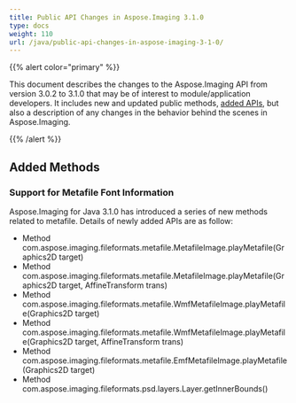 ```yaml
---
title: Public API Changes in Aspose.Imaging 3.1.0
type: docs
weight: 110
url: /java/public-api-changes-in-aspose-imaging-3-1-0/
---
```


{{% alert color="primary" %}} 

This document describes the changes to the Aspose.Imaging API from version 3.0.2 to 3.1.0 that may be of interest to module/application developers. It includes new and updated public methods, [added APIs](/imaging/java/public-api-changes-in-aspose-imaging-3-1-0-html/), but also a description of any changes in the behavior behind the scenes in Aspose.Imaging.

{{% /alert %}} 
## **Added Methods**
### **Support for Metafile Font Information**
Aspose.Imaging for Java 3.1.0 has introduced a series of new methods related to metafile. Details of newly added APIs are as follow:

- Method com.aspose.imaging.fileformats.metafile.MetafileImage.playMetafile(Graphics2D target)
- Method com.aspose.imaging.fileformats.metafile.MetafileImage.playMetafile(Graphics2D target, AffineTransform trans)
- Method com.aspose.imaging.fileformats.metafile.WmfMetafileImage.playMetafile(Graphics2D target)
- Method com.aspose.imaging.fileformats.metafile.WmfMetafileImage.playMetafile(Graphics2D target, AffineTransform trans)
- Method com.aspose.imaging.fileformats.metafile.EmfMetafileImage.playMetafile(Graphics2D target)
- Method com.aspose.imaging.fileformats.psd.layers.Layer.getInnerBounds()
